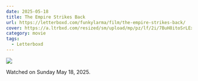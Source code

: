 ```yaml
---
date: 2025-05-18
title: The Empire Strikes Back
url: https://letterboxd.com/funkylarma/film/the-empire-strikes-back/
cover: https://a.ltrbxd.com/resized/sm/upload/mp/pz/lf/2i/7BuH8itoSrLExs2YZSsM01Qk2no-0-600-0-900-crop.jpg?v=27c6c6fba7
category: movie
tags:
  - Letterboxd
---
```


![](https://a.ltrbxd.com/resized/sm/upload/mp/pz/lf/2i/7BuH8itoSrLExs2YZSsM01Qk2no-0-600-0-900-crop.jpg?v=27c6c6fba7)

Watched on Sunday May 18, 2025.
